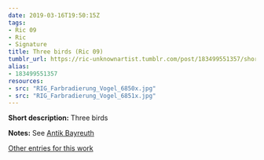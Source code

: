 ```yaml
---
date: 2019-03-16T19:50:15Z
tags:
- Ric 09
- Ric
- Signature
title: Three birds (Ric 09)
tumblr_url: https://ric-unknownartist.tumblr.com/post/183499551357/short-description-three-birds-notes-see-antik
alias:
- 183499551357
resources:
- src: "RIG_Farbradierung_Vogel_6850x.jpg"
- src: "RIG_Farbradierung_Vogel_6851x.jpg"
---
```


**Short description:** Three birds

**Notes:** See [Antik Bayreuth](http://www.antikbayreuth.de/kuenstlerverzeichnis/Kunstler_Q_bis_S/RIC_Radierung_Vogel/ric_radierung_vogel.html)

[Other entries for this work](/tags/Ric-09)

